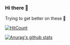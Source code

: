 ### Hi there 👋

Trying to get better on these 🤔

[![HitCount](http://hits.dwyl.io/Naereen/badges.svg)](http://hits.dwyl.io/Naereen/badges)

[![Anurag's github stats](https://github-readme-stats.vercel.app/api?username=Naereen&theme=blue-green)](https://github.com/anuraghazra/github-readme-stats)
